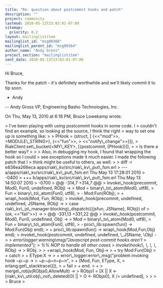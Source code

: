 ```yaml
---
title: "Re: question about postcommit hooks and patch"
description: ""
project: community
lastmod: 2010-05-13T23:03:01-07:00
sitemap:
  priority: 0.2
layout: mailinglistitem
mailinglist_id: "msg00366"
mailinglist_parent_id: "msg00364"
author_name: "Andy Gross"
project_section: "mailinglistitem"
sent_date: 2010-05-13T23:03:01-07:00
---
```



Hi Bruce,

Thanks for the patch - it's definitely worthwhile and we'll likely commit it
to tip soon.

- Andy

--
Andy Gross 
VP, Engineering
Basho Technologies, Inc.


On Thu, May 13, 2010 at 6:16 PM, Bruce Lowekamp wrote:

&gt; I've been playing with using postcommit hooks in some code. I
&gt; couldn't find an example, so looking at the source, I think the right
&gt; way to set one up is something like:
&gt;
&gt; PHook = {struct, [ {&lt;&lt;"mod"&gt;&gt;, &lt;MODULE\\_STRING&gt;}, {&lt;&lt;"fun"&gt;&gt;,
&gt; &lt;&lt;"notify\\_change"&gt;&gt;}]},
&gt; RiakClient:set\\_bucket(&lt;MY\\_KEY&gt;, [{postcommit, [PHook]}]),
&gt;
&gt; Is there a better way?
&gt;
&gt;
&gt; Also, in debugging my hook, I found that wrapping the hook so I could
&gt; see exceptions made it much easier. I made the following patch that I
&gt; think might be useful to others, as well:
&gt;
&gt; diff -r e836ea266eca apps/riak\\_kv/src/riak\\_kv\\_put\\_fsm.erl
&gt; --- a/apps/riak\\_kv/src/riak\\_kv\\_put\\_fsm.erl Thu May 13 17:28:01 2010
&gt; -0400
&gt; +++ b/apps/riak\\_kv/src/riak\\_kv\\_put\\_fsm.erl Thu May 13 14:50:07 2010
&gt; -0700
&gt; @@ -314,7 +314,7 @@
&gt; invoke\\_hook(precommit, Mod0, Fun0, undefined, RObj) -&gt;
&gt; Mod = binary\\_to\\_atom(Mod0, utf8),
&gt; Fun = binary\\_to\\_atom(Fun0, utf8),
&gt; - Mod:Fun(RObj);
&gt; + wrap\\_hook(Mod, Fun, RObj);
&gt; invoke\\_hook(precommit, undefined, undefined, JSName, RObj) -&gt;
&gt; case riak\\_kv\\_js\\_manager:blocking\\_dispatch({{jsfun, JSName}, RObj}) of
&gt; {ok, &lt;&lt;"fail"&gt;&gt;} -&gt;
&gt; @@ -331,13 +331,22 @@
&gt; invoke\\_hook(postcommit, Mod0, Fun0, undefined, Obj) -&gt;
&gt; Mod = binary\\_to\\_atom(Mod0, utf8),
&gt; Fun = binary\\_to\\_atom(Fun0, utf8),
&gt; - proc\\_lib:spawn(fun() -&gt; Mod:Fun(Obj) end);
&gt; + proc\\_lib:spawn(fun() -&gt; wrap\\_hook(Mod,Fun,Obj) end);
&gt; invoke\\_hook(postcommit, undefined, undefined, \\_JSName, \\_Obj) -&gt;
&gt; error\\_logger:warning\\_msg("Javascript post-commit hooks aren't
&gt; implemented");
&gt; %% NOP to handle all other cases
&gt; invoke\\_hook(\\_, \\_, \\_, \\_, RObj) -&gt;
&gt; RObj.
&gt;
&gt; +wrap\\_hook(Mod, Fun, Obj)-&gt;
&gt; + try Mod:Fun(Obj)
&gt; + catch
&gt; + EType:X -&gt;
&gt; + error\\_logger:error\\_msg("problem invoking hook ~p:~p -&gt;
&gt; ~p:~p~n~p~n",
&gt; + [Mod, Fun, EType, X,
&gt; erlang:get\\_stacktrace()]),
&gt; + fail
&gt; + end.
&gt; +
&gt; merge\\_robjs(RObjs0,AllowMult) -&gt;
&gt; RObjs1 = [X || X &lt;- [riak\\_kv\\_util:obj\\_not\\_deleted(O) ||
&gt; O &lt;- RObjs0], X /= undefined],
&gt;
&gt;
&gt;
&gt; Bruce
&gt;

